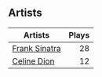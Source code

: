 ## Artists
Artists | Plays 
----- | -----: 
[Frank Sinatra](/artists/frank-sinatra-739) | 28
[Celine Dion](/artists/celine-dion-39068) | 12

